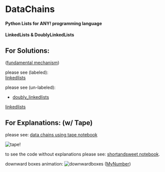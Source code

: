 # DataChains
#### Python Lists for ANY! programming language
#### LinkedLists & DoublyLinkedLists

## For Solutions:  
([fundamental mechanism](explanations/fundamentalmechanism.ipynb))  


  
please see (labeled):  
[linkedlists](linkedlists.ipynb)  
  
please see (un-labeled):  
*  [doubly_linkedlists](doubly_linkedlists.ipynb)

[linkedlists](explanations/shortandsweet.ipynb)

## For Explanations: (w/ Tape)
please see:
[data chains using tape notebook](explanations/data_chains.ipynb)

![tape!](explanations/res/tape.gif)

to see the code without explanations please see:
[shortandsweet notebook](explanations/shortandsweet.ipynb). 

downward boxes animation:
![downwardboxes](explanations/res/downwardboxes.gif)
([MyNumber](explanations/fundamentalmechanism.ipynb))  

